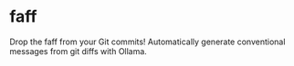 # faff
Drop the faff from your Git commits! Automatically generate conventional messages from git diffs with Ollama.
